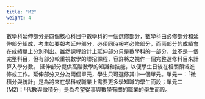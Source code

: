 ```yaml
---
title: "M2"
weight: 4
---
```

數學科延伸部分是四個核心科目中數學科的一個選修部分，數學科由必修部分和延伸部分組成，考生如要報考延伸部分，必須同時報考必修部分，而兩部分的成績會在成績單上分別列出。雖然課程設計上延伸部分只是數學科的一部分，並不是一個完整科目，但有部分較重視數學的聯招課程，容許將之視作一個完整選修科目來計算入學分數。
延伸部分提供高階數學的知識和技能，以便學生日後在相關領域進修或工作。延伸部分又分為兩個單元，學生只可選修其中一個單元。單元一：「微積分與統計」是為將來在學科或職業上需要更多學知職的學生而設；單元二(M2)：「代數與微積分」是為希望從事與數學有關的職業的學生而設。